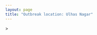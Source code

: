```yaml
---
layout: page
title: "Outbreak location: Ulhas Nagar"
---
```

<div id="mapid">
<script src="https://buda-magenta.github.io/hazard_map/load_map.js"></script>
><script>
var marker_outbreak = L.marker([19.261944, 73.194760],{"autoPan": true}).addTo(map); marker_outbreak.bindTooltip("Ulhas Nagar").openTooltip();

var circle_1 = L.circle([19.143607, 73.295535], {"pane": "markerPane", "color": "red", "fill": true, "fillOpacity": 0.2, "fillRule": "evenodd", "lineCap": "round", "lineJoin": "round", "opacity": 1.0, "radius": 172411, "stroke": true, "weight": 3}).addTo(map);
circle_1.bindTooltip("Ambarnath<br>rank: 1<br>hazard index: 0.172411")
circle_1.bindPopup('<a href="https://buda-magenta.github.io/hazard_map/Ambarnath">Ambarnath</a>')

var circle_2 = L.circle([19.194329, 72.970178], {"pane": "markerPane", "color": "red", "fill": true, "fillOpacity": 0.2, "fillRule": "evenodd", "lineCap": "round", "lineJoin": "round", "opacity": 1.0, "radius": 120096, "stroke": true, "weight": 3}).addTo(map);
circle_2.bindTooltip("Thane<br>rank: 2<br>hazard index: 0.120096")
circle_2.bindPopup('<a href="https://buda-magenta.github.io/hazard_map/Thane">Thane</a>')

var circle_3 = L.circle([25.895924, 82.437716], {"pane": "markerPane", "color": "red", "fill": true, "fillOpacity": 0.2, "fillRule": "evenodd", "lineCap": "round", "lineJoin": "round", "opacity": 1.0, "radius": 48453, "stroke": true, "weight": 3}).addTo(map);
circle_3.bindTooltip("Badlapur<br>rank: 3<br>hazard index: 0.048454")
circle_3.bindPopup('<a href="https://buda-magenta.github.io/hazard_map/Badlapur">Badlapur</a>')

var circle_4 = L.circle([19.075990, 72.877393], {"pane": "markerPane", "color": "red", "fill": true, "fillOpacity": 0.2, "fillRule": "evenodd", "lineCap": "round", "lineJoin": "round", "opacity": 1.0, "radius": 14940, "stroke": true, "weight": 3}).addTo(map);
circle_4.bindTooltip("Mumbai<br>rank: 4<br>hazard index: 0.014941")
circle_4.bindPopup('<a href="https://buda-magenta.github.io/hazard_map/Mumbai">Mumbai</a>')

var circle_5 = L.circle([18.521428, 73.854454], {"pane": "markerPane", "color": "red", "fill": true, "fillOpacity": 0.2, "fillRule": "evenodd", "lineCap": "round", "lineJoin": "round", "opacity": 1.0, "radius": 4004, "stroke": true, "weight": 3}).addTo(map);
circle_5.bindTooltip("Pune<br>rank: 5<br>hazard index: 0.004005")
circle_5.bindPopup('<a href="https://buda-magenta.github.io/hazard_map/Pune">Pune</a>')

var circle_6 = L.circle([18.627929, 73.800983], {"pane": "markerPane", "color": "red", "fill": true, "fillOpacity": 0.2, "fillRule": "evenodd", "lineCap": "round", "lineJoin": "round", "opacity": 1.0, "radius": 2223, "stroke": true, "weight": 3}).addTo(map);
circle_6.bindTooltip("Pimpri Chinchwad<br>rank: 6<br>hazard index: 0.002223")
circle_6.bindPopup('<a href="https://buda-magenta.github.io/hazard_map/Pimpri_Chinchwad">Pimpri Chinchwad</a>')

var circle_7 = L.circle([20.011247, 73.790236], {"pane": "markerPane", "color": "red", "fill": true, "fillOpacity": 0.2, "fillRule": "evenodd", "lineCap": "round", "lineJoin": "round", "opacity": 1.0, "radius": 1734, "stroke": true, "weight": 3}).addTo(map);
circle_7.bindTooltip("Nashik<br>rank: 7<br>hazard index: 0.001735")
circle_7.bindPopup('<a href="https://buda-magenta.github.io/hazard_map/Nashik">Nashik</a>')

var circle_8 = L.circle([19.439885, 72.880383], {"pane": "markerPane", "color": "red", "fill": true, "fillOpacity": 0.2, "fillRule": "evenodd", "lineCap": "round", "lineJoin": "round", "opacity": 1.0, "radius": 1424, "stroke": true, "weight": 3}).addTo(map);
circle_8.bindTooltip("Vasai<br>rank: 8<br>hazard index: 0.001425")
circle_8.bindPopup('<a href="https://buda-magenta.github.io/hazard_map/Vasai">Vasai</a>')

var circle_9 = L.circle([15.398403, 73.812918], {"pane": "markerPane", "color": "red", "fill": true, "fillOpacity": 0.2, "fillRule": "evenodd", "lineCap": "round", "lineJoin": "round", "opacity": 1.0, "radius": 971, "stroke": true, "weight": 3}).addTo(map);
circle_9.bindTooltip("Vasco Da Gama<br>rank: 9<br>hazard index: 0.000971")
circle_9.bindPopup('<a href="https://buda-magenta.github.io/hazard_map/Vasco_Da_Gama">Vasco Da Gama</a>')

var circle_10 = L.circle([19.295200, 72.854400], {"pane": "markerPane", "color": "red", "fill": true, "fillOpacity": 0.2, "fillRule": "evenodd", "lineCap": "round", "lineJoin": "round", "opacity": 1.0, "radius": 950, "stroke": true, "weight": 3}).addTo(map);
circle_10.bindTooltip("Mira-Bhayandar<br>rank: 10<br>hazard index: 0.000950")
circle_10.bindPopup('<a href="https://buda-magenta.github.io/hazard_map/Mira-Bhayandar">Mira-Bhayandar</a>')

var circle_11 = L.circle([17.636129, 74.298278], {"pane": "markerPane", "color": "red", "fill": true, "fillOpacity": 0.2, "fillRule": "evenodd", "lineCap": "round", "lineJoin": "round", "opacity": 1.0, "radius": 846, "stroke": true, "weight": 3}).addTo(map);
circle_11.bindTooltip("Satara<br>rank: 11<br>hazard index: 0.000847")
circle_11.bindPopup('<a href="https://buda-magenta.github.io/hazard_map/Satara">Satara</a>')

var circle_12 = L.circle([19.362531, 73.078475], {"pane": "markerPane", "color": "red", "fill": true, "fillOpacity": 0.2, "fillRule": "evenodd", "lineCap": "round", "lineJoin": "round", "opacity": 1.0, "radius": 829, "stroke": true, "weight": 3}).addTo(map);
circle_12.bindTooltip("Bhiwandi<br>rank: 12<br>hazard index: 0.000830")
circle_12.bindPopup('<a href="https://buda-magenta.github.io/hazard_map/Bhiwandi">Bhiwandi</a>')

var circle_13 = L.circle([28.651718, 77.221939], {"pane": "markerPane", "color": "red", "fill": true, "fillOpacity": 0.2, "fillRule": "evenodd", "lineCap": "round", "lineJoin": "round", "opacity": 1.0, "radius": 369, "stroke": true, "weight": 3}).addTo(map);
circle_13.bindTooltip("Delhi<br>rank: 13<br>hazard index: 0.000369")
circle_13.bindPopup('<a href="https://buda-magenta.github.io/hazard_map/Delhi">Delhi</a>')

var circle_14 = L.circle([20.952407, 72.932383], {"pane": "markerPane", "color": "red", "fill": true, "fillOpacity": 0.2, "fillRule": "evenodd", "lineCap": "round", "lineJoin": "round", "opacity": 1.0, "radius": 317, "stroke": true, "weight": 3}).addTo(map);
circle_14.bindTooltip("Navsari<br>rank: 14<br>hazard index: 0.000317")
circle_14.bindPopup('<a href="https://buda-magenta.github.io/hazard_map/Navsari">Navsari</a>')

var circle_15 = L.circle([19.250000, 74.750000], {"pane": "markerPane", "color": "red", "fill": true, "fillOpacity": 0.2, "fillRule": "evenodd", "lineCap": "round", "lineJoin": "round", "opacity": 1.0, "radius": 290, "stroke": true, "weight": 3}).addTo(map);
circle_15.bindTooltip("Ahmadnagar<br>rank: 15<br>hazard index: 0.000290")
circle_15.bindPopup('<a href="https://buda-magenta.github.io/hazard_map/Ahmadnagar">Ahmadnagar</a>')

var circle_16 = L.circle([21.170200, 72.831100], {"pane": "markerPane", "color": "red", "fill": true, "fillOpacity": 0.2, "fillRule": "evenodd", "lineCap": "round", "lineJoin": "round", "opacity": 1.0, "radius": 256, "stroke": true, "weight": 3}).addTo(map);
circle_16.bindTooltip("Surat<br>rank: 16<br>hazard index: 0.000257")
circle_16.bindPopup('<a href="https://buda-magenta.github.io/hazard_map/Surat">Surat</a>')

var circle_17 = L.circle([23.021624, 72.579707], {"pane": "markerPane", "color": "red", "fill": true, "fillOpacity": 0.2, "fillRule": "evenodd", "lineCap": "round", "lineJoin": "round", "opacity": 1.0, "radius": 252, "stroke": true, "weight": 3}).addTo(map);
circle_17.bindTooltip("Ahmedabad<br>rank: 17<br>hazard index: 0.000253")
circle_17.bindPopup('<a href="https://buda-magenta.github.io/hazard_map/Ahmedabad">Ahmedabad</a>')

var circle_18 = L.circle([26.838100, 80.934600], {"pane": "markerPane", "color": "red", "fill": true, "fillOpacity": 0.2, "fillRule": "evenodd", "lineCap": "round", "lineJoin": "round", "opacity": 1.0, "radius": 213, "stroke": true, "weight": 3}).addTo(map);
circle_18.bindTooltip("Lucknow<br>rank: 18<br>hazard index: 0.000214")
circle_18.bindPopup('<a href="https://buda-magenta.github.io/hazard_map/Lucknow">Lucknow</a>')

var circle_19 = L.circle([12.869810, 74.843008], {"pane": "markerPane", "color": "red", "fill": true, "fillOpacity": 0.2, "fillRule": "evenodd", "lineCap": "round", "lineJoin": "round", "opacity": 1.0, "radius": 192, "stroke": true, "weight": 3}).addTo(map);
circle_19.bindTooltip("Mangalore<br>rank: 19<br>hazard index: 0.000193")
circle_19.bindPopup('<a href="https://buda-magenta.github.io/hazard_map/Mangalore">Mangalore</a>')

var circle_20 = L.circle([12.979120, 77.591300], {"pane": "markerPane", "color": "red", "fill": true, "fillOpacity": 0.2, "fillRule": "evenodd", "lineCap": "round", "lineJoin": "round", "opacity": 1.0, "radius": 167, "stroke": true, "weight": 3}).addTo(map);
circle_20.bindTooltip("Bangalore<br>rank: 20<br>hazard index: 0.000168")
circle_20.bindPopup('<a href="https://buda-magenta.github.io/hazard_map/Bangalore">Bangalore</a>')

var circle_21 = L.circle([25.438130, 81.833800], {"pane": "markerPane", "color": "red", "fill": true, "fillOpacity": 0.2, "fillRule": "evenodd", "lineCap": "round", "lineJoin": "round", "opacity": 1.0, "radius": 152, "stroke": true, "weight": 3}).addTo(map);
circle_21.bindTooltip("Allahabad<br>rank: 21<br>hazard index: 0.000152")
circle_21.bindPopup('<a href="https://buda-magenta.github.io/hazard_map/Allahabad">Allahabad</a>')

var circle_22 = L.circle([23.160894, 79.949770], {"pane": "markerPane", "color": "red", "fill": true, "fillOpacity": 0.2, "fillRule": "evenodd", "lineCap": "round", "lineJoin": "round", "opacity": 1.0, "radius": 150, "stroke": true, "weight": 3}).addTo(map);
circle_22.bindTooltip("Jabalpur<br>rank: 22<br>hazard index: 0.000150")
circle_22.bindPopup('<a href="https://buda-magenta.github.io/hazard_map/Jabalpur">Jabalpur</a>')

var circle_23 = L.circle([17.388786, 78.461065], {"pane": "markerPane", "color": "red", "fill": true, "fillOpacity": 0.2, "fillRule": "evenodd", "lineCap": "round", "lineJoin": "round", "opacity": 1.0, "radius": 149, "stroke": true, "weight": 3}).addTo(map);
circle_23.bindTooltip("Hyderabad<br>rank: 23<br>hazard index: 0.000149")
circle_23.bindPopup('<a href="https://buda-magenta.github.io/hazard_map/Hyderabad">Hyderabad</a>')

var circle_24 = L.circle([21.149813, 79.082056], {"pane": "markerPane", "color": "red", "fill": true, "fillOpacity": 0.2, "fillRule": "evenodd", "lineCap": "round", "lineJoin": "round", "opacity": 1.0, "radius": 141, "stroke": true, "weight": 3}).addTo(map);
circle_24.bindTooltip("Nagpur<br>rank: 24<br>hazard index: 0.000142")
circle_24.bindPopup('<a href="https://buda-magenta.github.io/hazard_map/Nagpur">Nagpur</a>')

var circle_25 = L.circle([20.432402, 73.141172], {"pane": "markerPane", "color": "red", "fill": true, "fillOpacity": 0.2, "fillRule": "evenodd", "lineCap": "round", "lineJoin": "round", "opacity": 1.0, "radius": 130, "stroke": true, "weight": 3}).addTo(map);
circle_25.bindTooltip("Valsad<br>rank: 25<br>hazard index: 0.000130")
circle_25.bindPopup('<a href="https://buda-magenta.github.io/hazard_map/Valsad">Valsad</a>')

var circle_26 = L.circle([19.877263, 75.339024], {"pane": "markerPane", "color": "red", "fill": true, "fillOpacity": 0.2, "fillRule": "evenodd", "lineCap": "round", "lineJoin": "round", "opacity": 1.0, "radius": 123, "stroke": true, "weight": 3}).addTo(map);
circle_26.bindTooltip("Aurangabad<br>rank: 26<br>hazard index: 0.000123")
circle_26.bindPopup('<a href="https://buda-magenta.github.io/hazard_map/Aurangabad">Aurangabad</a>')

var circle_27 = L.circle([8.576971, 77.050125], {"pane": "markerPane", "color": "red", "fill": true, "fillOpacity": 0.2, "fillRule": "evenodd", "lineCap": "round", "lineJoin": "round", "opacity": 1.0, "radius": 118, "stroke": true, "weight": 3}).addTo(map);
circle_27.bindTooltip("Thiruvananthapuram<br>rank: 27<br>hazard index: 0.000119")
circle_27.bindPopup('<a href="https://buda-magenta.github.io/hazard_map/Thiruvananthapuram">Thiruvananthapuram</a>')

var circle_28 = L.circle([22.541418, 88.357691], {"pane": "markerPane", "color": "red", "fill": true, "fillOpacity": 0.2, "fillRule": "evenodd", "lineCap": "round", "lineJoin": "round", "opacity": 1.0, "radius": 110, "stroke": true, "weight": 3}).addTo(map);
circle_28.bindTooltip("Kolkata<br>rank: 28<br>hazard index: 0.000110")
circle_28.bindPopup('<a href="https://buda-magenta.github.io/hazard_map/Kolkata">Kolkata</a>')

var circle_29 = L.circle([13.083694, 80.270186], {"pane": "markerPane", "color": "red", "fill": true, "fillOpacity": 0.2, "fillRule": "evenodd", "lineCap": "round", "lineJoin": "round", "opacity": 1.0, "radius": 107, "stroke": true, "weight": 3}).addTo(map);
circle_29.bindTooltip("Chennai<br>rank: 29<br>hazard index: 0.000108")
circle_29.bindPopup('<a href="https://buda-magenta.github.io/hazard_map/Chennai">Chennai</a>')

var circle_30 = L.circle([20.843512, 75.525927], {"pane": "markerPane", "color": "red", "fill": true, "fillOpacity": 0.2, "fillRule": "evenodd", "lineCap": "round", "lineJoin": "round", "opacity": 1.0, "radius": 104, "stroke": true, "weight": 3}).addTo(map);
circle_30.bindTooltip("Jalgaon<br>rank: 30<br>hazard index: 0.000105")
circle_30.bindPopup('<a href="https://buda-magenta.github.io/hazard_map/Jalgaon">Jalgaon</a>')

var circle_31 = L.circle([22.297314, 73.194257], {"pane": "markerPane", "color": "red", "fill": true, "fillOpacity": 0.2, "fillRule": "evenodd", "lineCap": "round", "lineJoin": "round", "opacity": 1.0, "radius": 97, "stroke": true, "weight": 3}).addTo(map);
circle_31.bindTooltip("Vadodara<br>rank: 31<br>hazard index: 0.000098")
circle_31.bindPopup('<a href="https://buda-magenta.github.io/hazard_map/Vadodara">Vadodara</a>')

var circle_32 = L.circle([25.335649, 83.007629], {"pane": "markerPane", "color": "red", "fill": true, "fillOpacity": 0.2, "fillRule": "evenodd", "lineCap": "round", "lineJoin": "round", "opacity": 1.0, "radius": 91, "stroke": true, "weight": 3}).addTo(map);
circle_32.bindTooltip("Varanasi<br>rank: 32<br>hazard index: 0.000091")
circle_32.bindPopup('<a href="https://buda-magenta.github.io/hazard_map/Varanasi">Varanasi</a>')

var circle_33 = L.circle([17.849907, 75.276320], {"pane": "markerPane", "color": "red", "fill": true, "fillOpacity": 0.2, "fillRule": "evenodd", "lineCap": "round", "lineJoin": "round", "opacity": 1.0, "radius": 89, "stroke": true, "weight": 3}).addTo(map);
circle_33.bindTooltip("Solapur<br>rank: 33<br>hazard index: 0.000089")
circle_33.bindPopup('<a href="https://buda-magenta.github.io/hazard_map/Solapur">Solapur</a>')

var circle_34 = L.circle([25.531031, 78.652689], {"pane": "markerPane", "color": "red", "fill": true, "fillOpacity": 0.2, "fillRule": "evenodd", "lineCap": "round", "lineJoin": "round", "opacity": 1.0, "radius": 86, "stroke": true, "weight": 3}).addTo(map);
circle_34.bindTooltip("Jhansi<br>rank: 34<br>hazard index: 0.000086")
circle_34.bindPopup('<a href="https://buda-magenta.github.io/hazard_map/Jhansi">Jhansi</a>')

var circle_35 = L.circle([11.258608, 75.778874], {"pane": "markerPane", "color": "red", "fill": true, "fillOpacity": 0.2, "fillRule": "evenodd", "lineCap": "round", "lineJoin": "round", "opacity": 1.0, "radius": 66, "stroke": true, "weight": 3}).addTo(map);
circle_35.bindTooltip("Kozhikode<br>rank: 35<br>hazard index: 0.000066")
circle_35.bindPopup('<a href="https://buda-magenta.github.io/hazard_map/Kozhikode">Kozhikode</a>')

var circle_36 = L.circle([19.169335, 77.311013], {"pane": "markerPane", "color": "red", "fill": true, "fillOpacity": 0.2, "fillRule": "evenodd", "lineCap": "round", "lineJoin": "round", "opacity": 1.0, "radius": 62, "stroke": true, "weight": 3}).addTo(map);
circle_36.bindTooltip("Nanded Waghala<br>rank: 36<br>hazard index: 0.000063")
circle_36.bindPopup('<a href="https://buda-magenta.github.io/hazard_map/Nanded_Waghala">Nanded Waghala</a>')

var circle_37 = L.circle([20.993276, 75.839983], {"pane": "markerPane", "color": "red", "fill": true, "fillOpacity": 0.2, "fillRule": "evenodd", "lineCap": "round", "lineJoin": "round", "opacity": 1.0, "radius": 59, "stroke": true, "weight": 3}).addTo(map);
circle_37.bindTooltip("Bhusawal<br>rank: 37<br>hazard index: 0.000059")
circle_37.bindPopup('<a href="https://buda-magenta.github.io/hazard_map/Bhusawal">Bhusawal</a>')

var circle_38 = L.circle([23.258486, 77.401989], {"pane": "markerPane", "color": "red", "fill": true, "fillOpacity": 0.2, "fillRule": "evenodd", "lineCap": "round", "lineJoin": "round", "opacity": 1.0, "radius": 59, "stroke": true, "weight": 3}).addTo(map);
circle_38.bindTooltip("Bhopal<br>rank: 38<br>hazard index: 0.000059")
circle_38.bindPopup('<a href="https://buda-magenta.github.io/hazard_map/Bhopal">Bhopal</a>')

var circle_39 = L.circle([25.609324, 85.123525], {"pane": "markerPane", "color": "red", "fill": true, "fillOpacity": 0.2, "fillRule": "evenodd", "lineCap": "round", "lineJoin": "round", "opacity": 1.0, "radius": 57, "stroke": true, "weight": 3}).addTo(map);
circle_39.bindTooltip("Patna<br>rank: 39<br>hazard index: 0.000058")
circle_39.bindPopup('<a href="https://buda-magenta.github.io/hazard_map/Patna">Patna</a>')

var circle_40 = L.circle([8.887951, 76.595501], {"pane": "markerPane", "color": "red", "fill": true, "fillOpacity": 0.2, "fillRule": "evenodd", "lineCap": "round", "lineJoin": "round", "opacity": 1.0, "radius": 55, "stroke": true, "weight": 3}).addTo(map);
circle_40.bindTooltip("Kollam<br>rank: 40<br>hazard index: 0.000055")
circle_40.bindPopup('<a href="https://buda-magenta.github.io/hazard_map/Kollam">Kollam</a>')

var circle_41 = L.circle([26.671329, 83.364583], {"pane": "markerPane", "color": "red", "fill": true, "fillOpacity": 0.2, "fillRule": "evenodd", "lineCap": "round", "lineJoin": "round", "opacity": 1.0, "radius": 50, "stroke": true, "weight": 3}).addTo(map);
circle_41.bindTooltip("Gorakhpur<br>rank: 41<br>hazard index: 0.000051")
circle_41.bindPopup('<a href="https://buda-magenta.github.io/hazard_map/Gorakhpur">Gorakhpur</a>')

var circle_42 = L.circle([19.918233, 75.868625], {"pane": "markerPane", "color": "red", "fill": true, "fillOpacity": 0.2, "fillRule": "evenodd", "lineCap": "round", "lineJoin": "round", "opacity": 1.0, "radius": 50, "stroke": true, "weight": 3}).addTo(map);
circle_42.bindTooltip("Jalna<br>rank: 42<br>hazard index: 0.000051")
circle_42.bindPopup('<a href="https://buda-magenta.github.io/hazard_map/Jalna">Jalna</a>')

var circle_43 = L.circle([10.525626, 76.213254], {"pane": "markerPane", "color": "red", "fill": true, "fillOpacity": 0.2, "fillRule": "evenodd", "lineCap": "round", "lineJoin": "round", "opacity": 1.0, "radius": 50, "stroke": true, "weight": 3}).addTo(map);
circle_43.bindTooltip("Thrissur<br>rank: 43<br>hazard index: 0.000050")
circle_43.bindPopup('<a href="https://buda-magenta.github.io/hazard_map/Thrissur">Thrissur</a>')

var circle_44 = L.circle([13.341917, 74.747323], {"pane": "markerPane", "color": "red", "fill": true, "fillOpacity": 0.2, "fillRule": "evenodd", "lineCap": "round", "lineJoin": "round", "opacity": 1.0, "radius": 49, "stroke": true, "weight": 3}).addTo(map);
circle_44.bindTooltip("Udupi<br>rank: 44<br>hazard index: 0.000050")
circle_44.bindPopup('<a href="https://buda-magenta.github.io/hazard_map/Udupi">Udupi</a>')

var circle_45 = L.circle([26.915458, 75.818982], {"pane": "markerPane", "color": "red", "fill": true, "fillOpacity": 0.2, "fillRule": "evenodd", "lineCap": "round", "lineJoin": "round", "opacity": 1.0, "radius": 49, "stroke": true, "weight": 3}).addTo(map);
circle_45.bindTooltip("Jaipur<br>rank: 45<br>hazard index: 0.000049")
circle_45.bindPopup('<a href="https://buda-magenta.github.io/hazard_map/Jaipur">Jaipur</a>')

var circle_46 = L.circle([20.325704, 78.116914], {"pane": "markerPane", "color": "red", "fill": true, "fillOpacity": 0.2, "fillRule": "evenodd", "lineCap": "round", "lineJoin": "round", "opacity": 1.0, "radius": 48, "stroke": true, "weight": 3}).addTo(map);
circle_46.bindTooltip("Yavatmal<br>rank: 46<br>hazard index: 0.000048")
circle_46.bindPopup('<a href="https://buda-magenta.github.io/hazard_map/Yavatmal">Yavatmal</a>')

var circle_47 = L.circle([16.850253, 74.594888], {"pane": "markerPane", "color": "red", "fill": true, "fillOpacity": 0.2, "fillRule": "evenodd", "lineCap": "round", "lineJoin": "round", "opacity": 1.0, "radius": 46, "stroke": true, "weight": 3}).addTo(map);
circle_47.bindTooltip("Sangli<br>rank: 47<br>hazard index: 0.000046")
circle_47.bindPopup('<a href="https://buda-magenta.github.io/hazard_map/Sangli">Sangli</a>')

var circle_48 = L.circle([9.931308, 76.267414], {"pane": "markerPane", "color": "red", "fill": true, "fillOpacity": 0.2, "fillRule": "evenodd", "lineCap": "round", "lineJoin": "round", "opacity": 1.0, "radius": 44, "stroke": true, "weight": 3}).addTo(map);
circle_48.bindTooltip("Kochi<br>rank: 48<br>hazard index: 0.000045")
circle_48.bindPopup('<a href="https://buda-magenta.github.io/hazard_map/Kochi">Kochi</a>')

var circle_49 = L.circle([24.500000, 81.000000], {"pane": "markerPane", "color": "red", "fill": true, "fillOpacity": 0.2, "fillRule": "evenodd", "lineCap": "round", "lineJoin": "round", "opacity": 1.0, "radius": 37, "stroke": true, "weight": 3}).addTo(map);
circle_49.bindTooltip("Satna<br>rank: 49<br>hazard index: 0.000038")
circle_49.bindPopup('<a href="https://buda-magenta.github.io/hazard_map/Satna">Satna</a>')

var circle_50 = L.circle([15.351838, 75.137985], {"pane": "markerPane", "color": "red", "fill": true, "fillOpacity": 0.2, "fillRule": "evenodd", "lineCap": "round", "lineJoin": "round", "opacity": 1.0, "radius": 37, "stroke": true, "weight": 3}).addTo(map);
circle_50.bindTooltip("Hubli<br>rank: 50<br>hazard index: 0.000037")
circle_50.bindPopup('<a href="https://buda-magenta.github.io/hazard_map/Hubli">Hubli</a>')

var circle_51 = L.circle([19.290314, 76.602903], {"pane": "markerPane", "color": "red", "fill": true, "fillOpacity": 0.2, "fillRule": "evenodd", "lineCap": "round", "lineJoin": "round", "opacity": 1.0, "radius": 36, "stroke": true, "weight": 3}).addTo(map);
circle_51.bindTooltip("Parbhani<br>rank: 51<br>hazard index: 0.000037")
circle_51.bindPopup('<a href="https://buda-magenta.github.io/hazard_map/Parbhani">Parbhani</a>')

var circle_52 = L.circle([22.720362, 75.868200], {"pane": "markerPane", "color": "red", "fill": true, "fillOpacity": 0.2, "fillRule": "evenodd", "lineCap": "round", "lineJoin": "round", "opacity": 1.0, "radius": 30, "stroke": true, "weight": 3}).addTo(map);
circle_52.bindTooltip("Indore<br>rank: 52<br>hazard index: 0.000031")
circle_52.bindPopup('<a href="https://buda-magenta.github.io/hazard_map/Indore">Indore</a>')

var circle_53 = L.circle([20.761862, 77.192172], {"pane": "markerPane", "color": "red", "fill": true, "fillOpacity": 0.2, "fillRule": "evenodd", "lineCap": "round", "lineJoin": "round", "opacity": 1.0, "radius": 30, "stroke": true, "weight": 3}).addTo(map);
circle_53.bindTooltip("Akola<br>rank: 53<br>hazard index: 0.000031")
circle_53.bindPopup('<a href="https://buda-magenta.github.io/hazard_map/Akola">Akola</a>')

var circle_54 = L.circle([26.460914, 80.321759], {"pane": "markerPane", "color": "red", "fill": true, "fillOpacity": 0.2, "fillRule": "evenodd", "lineCap": "round", "lineJoin": "round", "opacity": 1.0, "radius": 29, "stroke": true, "weight": 3}).addTo(map);
circle_54.bindTooltip("Kanpur<br>rank: 54<br>hazard index: 0.000029")
circle_54.bindPopup('<a href="https://buda-magenta.github.io/hazard_map/Kanpur">Kanpur</a>')

var circle_55 = L.circle([16.702841, 74.240533], {"pane": "markerPane", "color": "red", "fill": true, "fillOpacity": 0.2, "fillRule": "evenodd", "lineCap": "round", "lineJoin": "round", "opacity": 1.0, "radius": 29, "stroke": true, "weight": 3}).addTo(map);
circle_55.bindTooltip("Kolhapur<br>rank: 55<br>hazard index: 0.000029")
circle_55.bindPopup('<a href="https://buda-magenta.github.io/hazard_map/Kolhapur">Kolhapur</a>')

var circle_56 = L.circle([21.237947, 81.633683], {"pane": "markerPane", "color": "red", "fill": true, "fillOpacity": 0.2, "fillRule": "evenodd", "lineCap": "round", "lineJoin": "round", "opacity": 1.0, "radius": 25, "stroke": true, "weight": 3}).addTo(map);
circle_56.bindTooltip("Raipur<br>rank: 56<br>hazard index: 0.000026")
circle_56.bindPopup('<a href="https://buda-magenta.github.io/hazard_map/Raipur">Raipur</a>')

var circle_57 = L.circle([11.001812, 76.962843], {"pane": "markerPane", "color": "red", "fill": true, "fillOpacity": 0.2, "fillRule": "evenodd", "lineCap": "round", "lineJoin": "round", "opacity": 1.0, "radius": 25, "stroke": true, "weight": 3}).addTo(map);
circle_57.bindTooltip("Coimbatore<br>rank: 57<br>hazard index: 0.000025")
circle_57.bindPopup('<a href="https://buda-magenta.github.io/hazard_map/Coimbatore">Coimbatore</a>')

var circle_58 = L.circle([21.977864, 76.568828], {"pane": "markerPane", "color": "red", "fill": true, "fillOpacity": 0.2, "fillRule": "evenodd", "lineCap": "round", "lineJoin": "round", "opacity": 1.0, "radius": 24, "stroke": true, "weight": 3}).addTo(map);
circle_58.bindTooltip("Khandwa<br>rank: 58<br>hazard index: 0.000025")
circle_58.bindPopup('<a href="https://buda-magenta.github.io/hazard_map/Khandwa">Khandwa</a>')

var circle_59 = L.circle([26.055318, 82.993139], {"pane": "markerPane", "color": "red", "fill": true, "fillOpacity": 0.2, "fillRule": "evenodd", "lineCap": "round", "lineJoin": "round", "opacity": 1.0, "radius": 23, "stroke": true, "weight": 3}).addTo(map);
circle_59.bindTooltip("Nizamabad<br>rank: 59<br>hazard index: 0.000024")
circle_59.bindPopup('<a href="https://buda-magenta.github.io/hazard_map/Nizamabad">Nizamabad</a>')

var circle_60 = L.circle([22.305199, 70.802833], {"pane": "markerPane", "color": "red", "fill": true, "fillOpacity": 0.2, "fillRule": "evenodd", "lineCap": "round", "lineJoin": "round", "opacity": 1.0, "radius": 21, "stroke": true, "weight": 3}).addTo(map);
circle_60.bindTooltip("Rajkot<br>rank: 60<br>hazard index: 0.000022")
circle_60.bindPopup('<a href="https://buda-magenta.github.io/hazard_map/Rajkot">Rajkot</a>')

var circle_61 = L.circle([25.954628, 83.647350], {"pane": "markerPane", "color": "red", "fill": true, "fillOpacity": 0.2, "fillRule": "evenodd", "lineCap": "round", "lineJoin": "round", "opacity": 1.0, "radius": 21, "stroke": true, "weight": 3}).addTo(map);
circle_61.bindTooltip("Maunath Bhanjan<br>rank: 61<br>hazard index: 0.000021")
circle_61.bindPopup('<a href="https://buda-magenta.github.io/hazard_map/Maunath_Bhanjan">Maunath Bhanjan</a>')

var circle_62 = L.circle([24.578721, 73.686257], {"pane": "markerPane", "color": "red", "fill": true, "fillOpacity": 0.2, "fillRule": "evenodd", "lineCap": "round", "lineJoin": "round", "opacity": 1.0, "radius": 21, "stroke": true, "weight": 3}).addTo(map);
circle_62.bindTooltip("Udaipur<br>rank: 62<br>hazard index: 0.000021")
circle_62.bindPopup('<a href="https://buda-magenta.github.io/hazard_map/Udaipur">Udaipur</a>')

var circle_63 = L.circle([9.500665, 76.412414], {"pane": "markerPane", "color": "red", "fill": true, "fillOpacity": 0.2, "fillRule": "evenodd", "lineCap": "round", "lineJoin": "round", "opacity": 1.0, "radius": 20, "stroke": true, "weight": 3}).addTo(map);
circle_63.bindTooltip("Alappuzha<br>rank: 63<br>hazard index: 0.000021")
circle_63.bindPopup('<a href="https://buda-magenta.github.io/hazard_map/Alappuzha">Alappuzha</a>')

var circle_64 = L.circle([15.857267, 74.506934], {"pane": "markerPane", "color": "red", "fill": true, "fillOpacity": 0.2, "fillRule": "evenodd", "lineCap": "round", "lineJoin": "round", "opacity": 1.0, "radius": 19, "stroke": true, "weight": 3}).addTo(map);
circle_64.bindTooltip("Belgaum<br>rank: 64<br>hazard index: 0.000019")
circle_64.bindPopup('<a href="https://buda-magenta.github.io/hazard_map/Belgaum">Belgaum</a>')

var circle_65 = L.circle([18.793568, 80.815939], {"pane": "markerPane", "color": "red", "fill": true, "fillOpacity": 0.2, "fillRule": "evenodd", "lineCap": "round", "lineJoin": "round", "opacity": 1.0, "radius": 18, "stroke": true, "weight": 3}).addTo(map);
circle_65.bindTooltip("Bijapur<br>rank: 65<br>hazard index: 0.000019")
circle_65.bindPopup('<a href="https://buda-magenta.github.io/hazard_map/Bijapur">Bijapur</a>')

var circle_66 = L.circle([20.266777, 85.843559], {"pane": "markerPane", "color": "red", "fill": true, "fillOpacity": 0.2, "fillRule": "evenodd", "lineCap": "round", "lineJoin": "round", "opacity": 1.0, "radius": 18, "stroke": true, "weight": 3}).addTo(map);
circle_66.bindTooltip("Bhubaneswar<br>rank: 66<br>hazard index: 0.000018")
circle_66.bindPopup('<a href="https://buda-magenta.github.io/hazard_map/Bhubaneswar">Bhubaneswar</a>')

var circle_67 = L.circle([24.759267, 81.655000], {"pane": "markerPane", "color": "red", "fill": true, "fillOpacity": 0.2, "fillRule": "evenodd", "lineCap": "round", "lineJoin": "round", "opacity": 1.0, "radius": 17, "stroke": true, "weight": 3}).addTo(map);
circle_67.bindTooltip("Rewa<br>rank: 67<br>hazard index: 0.000018")
circle_67.bindPopup('<a href="https://buda-magenta.github.io/hazard_map/Rewa">Rewa</a>')

var circle_68 = L.circle([24.935635, 82.647701], {"pane": "markerPane", "color": "red", "fill": true, "fillOpacity": 0.2, "fillRule": "evenodd", "lineCap": "round", "lineJoin": "round", "opacity": 1.0, "radius": 17, "stroke": true, "weight": 3}).addTo(map);
circle_68.bindTooltip("Mirzapur<br>rank: 68<br>hazard index: 0.000018")
circle_68.bindPopup('<a href="https://buda-magenta.github.io/hazard_map/Mirzapur">Mirzapur</a>')

var circle_69 = L.circle([30.733442, 76.779714], {"pane": "markerPane", "color": "red", "fill": true, "fillOpacity": 0.2, "fillRule": "evenodd", "lineCap": "round", "lineJoin": "round", "opacity": 1.0, "radius": 17, "stroke": true, "weight": 3}).addTo(map);
circle_69.bindTooltip("Chandigarh<br>rank: 69<br>hazard index: 0.000018")
circle_69.bindPopup('<a href="https://buda-magenta.github.io/hazard_map/Chandigarh">Chandigarh</a>')

var circle_70 = L.circle([24.197443, 82.666145], {"pane": "markerPane", "color": "red", "fill": true, "fillOpacity": 0.2, "fillRule": "evenodd", "lineCap": "round", "lineJoin": "round", "opacity": 1.0, "radius": 16, "stroke": true, "weight": 3}).addTo(map);
circle_70.bindTooltip("Singrauli<br>rank: 70<br>hazard index: 0.000017")
circle_70.bindPopup('<a href="https://buda-magenta.github.io/hazard_map/Singrauli">Singrauli</a>')

var circle_71 = L.circle([26.269722, 82.994425], {"pane": "markerPane", "color": "red", "fill": true, "fillOpacity": 0.2, "fillRule": "evenodd", "lineCap": "round", "lineJoin": "round", "opacity": 1.0, "radius": 16, "stroke": true, "weight": 3}).addTo(map);
circle_71.bindTooltip("Burhanpur<br>rank: 71<br>hazard index: 0.000016")
circle_71.bindPopup('<a href="https://buda-magenta.github.io/hazard_map/Burhanpur">Burhanpur</a>')

var circle_72 = L.circle([21.154541, 77.644296], {"pane": "markerPane", "color": "red", "fill": true, "fillOpacity": 0.2, "fillRule": "evenodd", "lineCap": "round", "lineJoin": "round", "opacity": 1.0, "radius": 15, "stroke": true, "weight": 3}).addTo(map);
circle_72.bindTooltip("Amravati<br>rank: 72<br>hazard index: 0.000015")
circle_72.bindPopup('<a href="https://buda-magenta.github.io/hazard_map/Amravati">Amravati</a>')

var circle_73 = L.circle([16.695935, 74.455575], {"pane": "markerPane", "color": "red", "fill": true, "fillOpacity": 0.2, "fillRule": "evenodd", "lineCap": "round", "lineJoin": "round", "opacity": 1.0, "radius": 15, "stroke": true, "weight": 3}).addTo(map);
circle_73.bindTooltip("Ichalkaranji<br>rank: 73<br>hazard index: 0.000015")
circle_73.bindPopup('<a href="https://buda-magenta.github.io/hazard_map/Ichalkaranji">Ichalkaranji</a>')

var circle_74 = L.circle([25.843539, 80.918004], {"pane": "markerPane", "color": "red", "fill": true, "fillOpacity": 0.2, "fillRule": "evenodd", "lineCap": "round", "lineJoin": "round", "opacity": 1.0, "radius": 14, "stroke": true, "weight": 3}).addTo(map);
circle_74.bindTooltip("Fatehpur<br>rank: 74<br>hazard index: 0.000015")
circle_74.bindPopup('<a href="https://buda-magenta.github.io/hazard_map/Fatehpur">Fatehpur</a>')

var circle_75 = L.circle([26.250000, 81.250000], {"pane": "markerPane", "color": "red", "fill": true, "fillOpacity": 0.2, "fillRule": "evenodd", "lineCap": "round", "lineJoin": "round", "opacity": 1.0, "radius": 14, "stroke": true, "weight": 3}).addTo(map);
circle_75.bindTooltip("Rae Bareli<br>rank: 75<br>hazard index: 0.000015")
circle_75.bindPopup('<a href="https://buda-magenta.github.io/hazard_map/Rae_Bareli">Rae Bareli</a>')

var circle_76 = L.circle([24.900100, 84.018211], {"pane": "markerPane", "color": "red", "fill": true, "fillOpacity": 0.2, "fillRule": "evenodd", "lineCap": "round", "lineJoin": "round", "opacity": 1.0, "radius": 14, "stroke": true, "weight": 3}).addTo(map);
circle_76.bindTooltip("Sasaram<br>rank: 76<br>hazard index: 0.000014")
circle_76.bindPopup('<a href="https://buda-magenta.github.io/hazard_map/Sasaram">Sasaram</a>')

var circle_77 = L.circle([25.264902, 82.985787], {"pane": "markerPane", "color": "red", "fill": true, "fillOpacity": 0.2, "fillRule": "evenodd", "lineCap": "round", "lineJoin": "round", "opacity": 1.0, "radius": 14, "stroke": true, "weight": 3}).addTo(map);
circle_77.bindTooltip("Morvi<br>rank: 77<br>hazard index: 0.000014")
circle_77.bindPopup('<a href="https://buda-magenta.github.io/hazard_map/Morvi">Morvi</a>')

var circle_78 = L.circle([26.575504, 80.613762], {"pane": "markerPane", "color": "red", "fill": true, "fillOpacity": 0.2, "fillRule": "evenodd", "lineCap": "round", "lineJoin": "round", "opacity": 1.0, "radius": 13, "stroke": true, "weight": 3}).addTo(map);
circle_78.bindTooltip("Unnao<br>rank: 78<br>hazard index: 0.000014")
circle_78.bindPopup('<a href="https://buda-magenta.github.io/hazard_map/Unnao">Unnao</a>')

var circle_79 = L.circle([17.723128, 83.301284], {"pane": "markerPane", "color": "red", "fill": true, "fillOpacity": 0.2, "fillRule": "evenodd", "lineCap": "round", "lineJoin": "round", "opacity": 1.0, "radius": 13, "stroke": true, "weight": 3}).addTo(map);
circle_79.bindTooltip("Visakhapatnam<br>rank: 79<br>hazard index: 0.000013")
circle_79.bindPopup('<a href="https://buda-magenta.github.io/hazard_map/Visakhapatnam">Visakhapatnam</a>')

var circle_80 = L.circle([25.795593, 82.488341], {"pane": "markerPane", "color": "red", "fill": true, "fillOpacity": 0.2, "fillRule": "evenodd", "lineCap": "round", "lineJoin": "round", "opacity": 1.0, "radius": 13, "stroke": true, "weight": 3}).addTo(map);
circle_80.bindTooltip("Jaunpur<br>rank: 80<br>hazard index: 0.000013")
circle_80.bindPopup('<a href="https://buda-magenta.github.io/hazard_map/Jaunpur">Jaunpur</a>')

var circle_81 = L.circle([31.634308, 74.873679], {"pane": "markerPane", "color": "red", "fill": true, "fillOpacity": 0.2, "fillRule": "evenodd", "lineCap": "round", "lineJoin": "round", "opacity": 1.0, "radius": 12, "stroke": true, "weight": 3}).addTo(map);
circle_81.bindTooltip("Amritsar<br>rank: 81<br>hazard index: 0.000013")
circle_81.bindPopup('<a href="https://buda-magenta.github.io/hazard_map/Amritsar">Amritsar</a>')

var circle_82 = L.circle([20.030976, 79.358139], {"pane": "markerPane", "color": "red", "fill": true, "fillOpacity": 0.2, "fillRule": "evenodd", "lineCap": "round", "lineJoin": "round", "opacity": 1.0, "radius": 12, "stroke": true, "weight": 3}).addTo(map);
circle_82.bindTooltip("Chandrapur<br>rank: 82<br>hazard index: 0.000013")
circle_82.bindPopup('<a href="https://buda-magenta.github.io/hazard_map/Chandrapur">Chandrapur</a>')

var circle_83 = L.circle([11.664300, 78.146000], {"pane": "markerPane", "color": "red", "fill": true, "fillOpacity": 0.2, "fillRule": "evenodd", "lineCap": "round", "lineJoin": "round", "opacity": 1.0, "radius": 12, "stroke": true, "weight": 3}).addTo(map);
circle_83.bindTooltip("Salem<br>rank: 83<br>hazard index: 0.000013")
circle_83.bindPopup('<a href="https://buda-magenta.github.io/hazard_map/Salem">Salem</a>')

var circle_84 = L.circle([25.196826, 76.000893], {"pane": "markerPane", "color": "red", "fill": true, "fillOpacity": 0.2, "fillRule": "evenodd", "lineCap": "round", "lineJoin": "round", "opacity": 1.0, "radius": 11, "stroke": true, "weight": 3}).addTo(map);
circle_84.bindTooltip("Kota<br>rank: 84<br>hazard index: 0.000012")
circle_84.bindPopup('<a href="https://buda-magenta.github.io/hazard_map/Kota">Kota</a>')

var circle_85 = L.circle([26.022697, 83.028873], {"pane": "markerPane", "color": "red", "fill": true, "fillOpacity": 0.2, "fillRule": "evenodd", "lineCap": "round", "lineJoin": "round", "opacity": 1.0, "radius": 11, "stroke": true, "weight": 3}).addTo(map);
circle_85.bindTooltip("Azamgarh<br>rank: 85<br>hazard index: 0.000012")
circle_85.bindPopup('<a href="https://buda-magenta.github.io/hazard_map/Azamgarh">Azamgarh</a>')

var circle_86 = L.circle([26.423847, 83.762732], {"pane": "markerPane", "color": "red", "fill": true, "fillOpacity": 0.2, "fillRule": "evenodd", "lineCap": "round", "lineJoin": "round", "opacity": 1.0, "radius": 11, "stroke": true, "weight": 3}).addTo(map);
circle_86.bindTooltip("Deoria<br>rank: 86<br>hazard index: 0.000012")
circle_86.bindPopup('<a href="https://buda-magenta.github.io/hazard_map/Deoria">Deoria</a>')

var circle_87 = L.circle([25.572433, 83.609605], {"pane": "markerPane", "color": "red", "fill": true, "fillOpacity": 0.2, "fillRule": "evenodd", "lineCap": "round", "lineJoin": "round", "opacity": 1.0, "radius": 11, "stroke": true, "weight": 3}).addTo(map);
circle_87.bindTooltip("Medinipur<br>rank: 87<br>hazard index: 0.000012")
circle_87.bindPopup('<a href="https://buda-magenta.github.io/hazard_map/Medinipur">Medinipur</a>')

var circle_88 = L.circle([26.296772, 73.035143], {"pane": "markerPane", "color": "red", "fill": true, "fillOpacity": 0.2, "fillRule": "evenodd", "lineCap": "round", "lineJoin": "round", "opacity": 1.0, "radius": 11, "stroke": true, "weight": 3}).addTo(map);
circle_88.bindTooltip("Jodhpur<br>rank: 88<br>hazard index: 0.000012")
circle_88.bindPopup('<a href="https://buda-magenta.github.io/hazard_map/Jodhpur">Jodhpur</a>')

var circle_89 = L.circle([22.801519, 86.202958], {"pane": "markerPane", "color": "red", "fill": true, "fillOpacity": 0.2, "fillRule": "evenodd", "lineCap": "round", "lineJoin": "round", "opacity": 1.0, "radius": 11, "stroke": true, "weight": 3}).addTo(map);
circle_89.bindTooltip("Jamshedpur<br>rank: 89<br>hazard index: 0.000011")
circle_89.bindPopup('<a href="https://buda-magenta.github.io/hazard_map/Jamshedpur">Jamshedpur</a>')

var circle_90 = L.circle([25.280733, 83.125128], {"pane": "markerPane", "color": "red", "fill": true, "fillOpacity": 0.2, "fillRule": "evenodd", "lineCap": "round", "lineJoin": "round", "opacity": 1.0, "radius": 11, "stroke": true, "weight": 3}).addTo(map);
circle_90.bindTooltip("Mughal Sarai<br>rank: 90<br>hazard index: 0.000011")
circle_90.bindPopup('<a href="https://buda-magenta.github.io/hazard_map/Mughal_Sarai">Mughal Sarai</a>')

var circle_91 = L.circle([26.131004, 84.391257], {"pane": "markerPane", "color": "red", "fill": true, "fillOpacity": 0.2, "fillRule": "evenodd", "lineCap": "round", "lineJoin": "round", "opacity": 1.0, "radius": 11, "stroke": true, "weight": 3}).addTo(map);
circle_91.bindTooltip("Siwan<br>rank: 91<br>hazard index: 0.000011")
circle_91.bindPopup('<a href="https://buda-magenta.github.io/hazard_map/Siwan">Siwan</a>')

var circle_92 = L.circle([26.180598, 91.753943], {"pane": "markerPane", "color": "red", "fill": true, "fillOpacity": 0.2, "fillRule": "evenodd", "lineCap": "round", "lineJoin": "round", "opacity": 1.0, "radius": 10, "stroke": true, "weight": 3}).addTo(map);
circle_92.bindTooltip("Guwahati<br>rank: 92<br>hazard index: 0.000011")
circle_92.bindPopup('<a href="https://buda-magenta.github.io/hazard_map/Guwahati">Guwahati</a>')

var circle_93 = L.circle([26.638076, 82.059024], {"pane": "markerPane", "color": "red", "fill": true, "fillOpacity": 0.2, "fillRule": "evenodd", "lineCap": "round", "lineJoin": "round", "opacity": 1.0, "radius": 10, "stroke": true, "weight": 3}).addTo(map);
circle_93.bindTooltip("Faizabad<br>rank: 93<br>hazard index: 0.000010")
circle_93.bindPopup('<a href="https://buda-magenta.github.io/hazard_map/Faizabad">Faizabad</a>')

var circle_94 = L.circle([14.475294, 78.821686], {"pane": "markerPane", "color": "red", "fill": true, "fillOpacity": 0.2, "fillRule": "evenodd", "lineCap": "round", "lineJoin": "round", "opacity": 1.0, "radius": 9, "stroke": true, "weight": 3}).addTo(map);
circle_94.bindTooltip("Kadapa<br>rank: 94<br>hazard index: 0.000010")
circle_94.bindPopup('<a href="https://buda-magenta.github.io/hazard_map/Kadapa">Kadapa</a>')

var circle_95 = L.circle([9.926115, 78.114098], {"pane": "markerPane", "color": "red", "fill": true, "fillOpacity": 0.2, "fillRule": "evenodd", "lineCap": "round", "lineJoin": "round", "opacity": 1.0, "radius": 9, "stroke": true, "weight": 3}).addTo(map);
circle_95.bindTooltip("Madurai<br>rank: 95<br>hazard index: 0.000009")
circle_95.bindPopup('<a href="https://buda-magenta.github.io/hazard_map/Madurai">Madurai</a>')

var circle_96 = L.circle([26.724789, 82.793269], {"pane": "markerPane", "color": "red", "fill": true, "fillOpacity": 0.2, "fillRule": "evenodd", "lineCap": "round", "lineJoin": "round", "opacity": 1.0, "radius": 9, "stroke": true, "weight": 3}).addTo(map);
circle_96.bindTooltip("Basti<br>rank: 96<br>hazard index: 0.000009")
circle_96.bindPopup('<a href="https://buda-magenta.github.io/hazard_map/Basti">Basti</a>')

var circle_97 = L.circle([8.188047, 77.429049], {"pane": "markerPane", "color": "red", "fill": true, "fillOpacity": 0.2, "fillRule": "evenodd", "lineCap": "round", "lineJoin": "round", "opacity": 1.0, "radius": 8, "stroke": true, "weight": 3}).addTo(map);
circle_97.bindTooltip("Nagercoil<br>rank: 97<br>hazard index: 0.000009")
circle_97.bindPopup('<a href="https://buda-magenta.github.io/hazard_map/Nagercoil">Nagercoil</a>')

var circle_98 = L.circle([18.351469, 76.755121], {"pane": "markerPane", "color": "red", "fill": true, "fillOpacity": 0.2, "fillRule": "evenodd", "lineCap": "round", "lineJoin": "round", "opacity": 1.0, "radius": 8, "stroke": true, "weight": 3}).addTo(map);
circle_98.bindTooltip("Latur<br>rank: 98<br>hazard index: 0.000009")
circle_98.bindPopup('<a href="https://buda-magenta.github.io/hazard_map/Latur">Latur</a>')

var circle_99 = L.circle([25.562071, 84.015672], {"pane": "markerPane", "color": "red", "fill": true, "fillOpacity": 0.2, "fillRule": "evenodd", "lineCap": "round", "lineJoin": "round", "opacity": 1.0, "radius": 8, "stroke": true, "weight": 3}).addTo(map);
circle_99.bindTooltip("Buxar<br>rank: 99<br>hazard index: 0.000009")
circle_99.bindPopup('<a href="https://buda-magenta.github.io/hazard_map/Buxar">Buxar</a>')

var circle_100 = L.circle([25.877933, 84.119959], {"pane": "markerPane", "color": "red", "fill": true, "fillOpacity": 0.2, "fillRule": "evenodd", "lineCap": "round", "lineJoin": "round", "opacity": 1.0, "radius": 8, "stroke": true, "weight": 3}).addTo(map);
circle_100.bindTooltip("Ballia<br>rank: 100<br>hazard index: 0.000009")
circle_100.bindPopup('<a href="https://buda-magenta.github.io/hazard_map/Ballia">Ballia</a>')
</script>
</div>